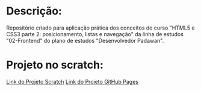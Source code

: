 # Descrição:

Repositório criado para aplicação prática dos conceitos do curso "HTML5 e CSS3 parte 2: posicionamento, listas e navegação" da linha de estudos "02-Frontend" do plano de estudos "Desenvolvedor Padawan".

# Projeto no scratch:

[Link do Projeto Scratch](https://scratch.mit.edu/projects/1026542723/)
[Link do Projeto GitHub Pages](https://sbm-landrade.github.io/padawan-javascript-02/)
